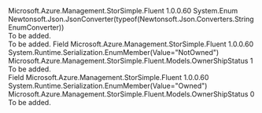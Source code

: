 <Type Name="OwnerShipStatus" FullName="Microsoft.Azure.Management.StorSimple.Fluent.Models.OwnerShipStatus">
  <TypeSignature Language="C#" Value="public enum OwnerShipStatus" />
  <TypeSignature Language="ILAsm" Value=".class public auto ansi sealed OwnerShipStatus extends System.Enum" />
  <TypeSignature Language="DocId" Value="T:Microsoft.Azure.Management.StorSimple.Fluent.Models.OwnerShipStatus" />
  <TypeSignature Language="VB.NET" Value="Public Enum OwnerShipStatus" />
  <TypeSignature Language="F#" Value="type OwnerShipStatus = " />
  <AssemblyInfo>
    <AssemblyName>Microsoft.Azure.Management.StorSimple.Fluent</AssemblyName>
    <AssemblyVersion>1.0.0.60</AssemblyVersion>
  </AssemblyInfo>
  <Base>
    <BaseTypeName>System.Enum</BaseTypeName>
  </Base>
  <Attributes>
    <Attribute>
      <AttributeName>Newtonsoft.Json.JsonConverter(typeof(Newtonsoft.Json.Converters.StringEnumConverter))</AttributeName>
    </Attribute>
  </Attributes>
  <Docs>
    <summary>To be added.</summary>
    <remarks>To be added.</remarks>
  </Docs>
  <Members>
    <Member MemberName="NotOwned">
      <MemberSignature Language="C#" Value="NotOwned" />
      <MemberSignature Language="ILAsm" Value=".field public static literal valuetype Microsoft.Azure.Management.StorSimple.Fluent.Models.OwnerShipStatus NotOwned = int32(1)" />
      <MemberSignature Language="DocId" Value="F:Microsoft.Azure.Management.StorSimple.Fluent.Models.OwnerShipStatus.NotOwned" />
      <MemberSignature Language="VB.NET" Value="NotOwned" />
      <MemberSignature Language="F#" Value="NotOwned = 1" Usage="Microsoft.Azure.Management.StorSimple.Fluent.Models.OwnerShipStatus.NotOwned" />
      <MemberType>Field</MemberType>
      <AssemblyInfo>
        <AssemblyName>Microsoft.Azure.Management.StorSimple.Fluent</AssemblyName>
        <AssemblyVersion>1.0.0.60</AssemblyVersion>
      </AssemblyInfo>
      <Attributes>
        <Attribute>
          <AttributeName>System.Runtime.Serialization.EnumMember(Value="NotOwned")</AttributeName>
        </Attribute>
      </Attributes>
      <ReturnValue>
        <ReturnType>Microsoft.Azure.Management.StorSimple.Fluent.Models.OwnerShipStatus</ReturnType>
      </ReturnValue>
      <MemberValue>1</MemberValue>
      <Docs>
        <summary>To be added.</summary>
      </Docs>
    </Member>
    <Member MemberName="Owned">
      <MemberSignature Language="C#" Value="Owned" />
      <MemberSignature Language="ILAsm" Value=".field public static literal valuetype Microsoft.Azure.Management.StorSimple.Fluent.Models.OwnerShipStatus Owned = int32(0)" />
      <MemberSignature Language="DocId" Value="F:Microsoft.Azure.Management.StorSimple.Fluent.Models.OwnerShipStatus.Owned" />
      <MemberSignature Language="VB.NET" Value="Owned" />
      <MemberSignature Language="F#" Value="Owned = 0" Usage="Microsoft.Azure.Management.StorSimple.Fluent.Models.OwnerShipStatus.Owned" />
      <MemberType>Field</MemberType>
      <AssemblyInfo>
        <AssemblyName>Microsoft.Azure.Management.StorSimple.Fluent</AssemblyName>
        <AssemblyVersion>1.0.0.60</AssemblyVersion>
      </AssemblyInfo>
      <Attributes>
        <Attribute>
          <AttributeName>System.Runtime.Serialization.EnumMember(Value="Owned")</AttributeName>
        </Attribute>
      </Attributes>
      <ReturnValue>
        <ReturnType>Microsoft.Azure.Management.StorSimple.Fluent.Models.OwnerShipStatus</ReturnType>
      </ReturnValue>
      <MemberValue>0</MemberValue>
      <Docs>
        <summary>To be added.</summary>
      </Docs>
    </Member>
  </Members>
</Type>